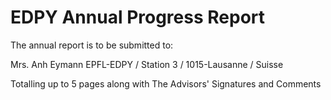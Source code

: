 EDPY Annual Progress Report
===========================

The annual report is to be submitted to:

   Mrs. Anh Eymann
   EPFL-EDPY / Station 3 / 1015-Lausanne / Suisse

Totalling up to 5 pages along with The Advisors' Signatures and Comments
